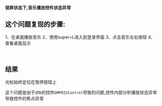 

**锁屏状态下,音乐播放控件状态异常**



## 这个问题复现的步骤:

1、在桌面播放音乐
2、使用super+L进入到登录界面
3、点击音乐左右按钮
4、查看桌面显示

<br>

## 结果

光标始终定位在暂停按钮上

这个问题是由于dtk的控件`DMPRISControl`导致的问题,控件内部分析播放状态异常导致控件的焦点异常
